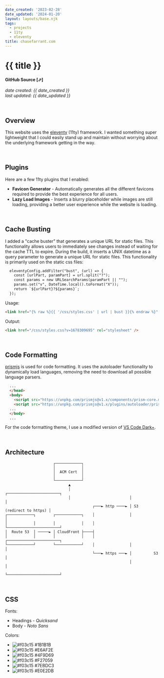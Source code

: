 ```yaml
---
date_created: '2023-02-28'
date_updated: '2024-01-20'
layout: layouts/base.njk
tags:
  - projects
  - 11ty
  - eleventy
title: chasefarrant.com
---
```


# {{ title }}
#### GitHub Source <a href="https://github.com/farrantch/chasefarrant.com" target="_blank" style="text-decoration:none">[&#11008;]</a>
_date created: {{ date_created }}_ \
_last updated: {{ date_updated }}_


&nbsp;
## Overview
This website uses the [eleventy](https://www.11ty.dev/) (11ty) framework. I wanted something super lightweight that I could easily stand up and maintain without worrying about the underlying framework getting in the way.


&nbsp;
## Plugins
Here are a few 11ty plugins that I enabled:
- __Favicon Generator__ - Automatically generates all the different favicons required to provide the best experience for all users.
- __Lazy Load Images__ - Inserts a blurry placeholder while images are still loading, providing a better user experience while the website is loading.

&nbsp;
## Cache Busting
I added a "cache buster" that generates a unique URL for static files. This functionality allows users to immediately see changes instead of waiting for the cache TTL to expire. During the build, it inserts a UNIX datetime as a query parameter to generate a unique URL for static files. This functionality is primarily used on the static css files:

```hbs
  eleventyConfig.addFilter("bust", (url) => {
    const [urlPart, paramPart] = url.split("?");
    const params = new URLSearchParams(paramPart || "");
    params.set("v", DateTime.local().toFormat("X"));
    return `${urlPart}?${params}`;
  });
```


Usage:

```html
<link href="{% raw %}{{ '/css/styles.css' | url | bust }}{% endraw %}" rel="stylesheet" />
```

Output:
```html
<link href="/css/styles.css?v=1678309695" rel="stylesheet" />
```


&nbsp;
## Code Formatting
[prismjs](https://prismjs.com/) is used for code formatting. It uses the autoloader functionality to dynamically load languages, removing the need to download all possible language parsers.

```html
  ...
  </head>
  <body>
    <script src="https://unpkg.com/prismjs@v1.x/components/prism-core.min.js"></script>
    <script src="https://unpkg.com/prismjs@v1.x/plugins/autoloader/prism-autoloader.min.js"></script>
  ...
  </body>
  ...
```

For the code formatting theme, I use a modified version of [VS Code Dark+](https://github.com/PrismJS/prism-themes/blob/master/themes/prism-vsc-dark-plus.css).

&nbsp;
## Architecture
```
                      ┌────────────┐
                      │            │
                      │  ACM Cert  │
                      │            │
                      └────────────┘
                             ▲
                             │                           ┌────────────────────────┐
                             │                           │                        │
                                        ┌───► http ────► │ S3 (redirect to https) │
┌────────────┐        ┌────────────┐    │                │                        │
│            │        │            │    │                └────────────────────────┘
│  Route 53  │ ─────► │ CloudFront ├────┤
│            │        │            │    │                ┌────────────────────────┐
└────────────┘        └────────────┘    │                │                        │
                                        └───► https ───► │          S3            │
                                                         │                        │
                                                         └────────────────────────┘
```

&nbsp;
## CSS

Fonts:
  - Headings - _Quicksand_
  - Body - _Noto Sans_

Colors:
  - ![#f03c15](https://placehold.co/15x15/1B1B1B/1B1B1B.png) #1B1B1B
  - ![#f03c15](https://placehold.co/15x15/E6AF2E/E6AF2E.png) #E6AF2E
  - ![#f03c15](https://placehold.co/15x15/4F9D69/4F9D69.png) #4F9D69
  - ![#f03c15](https://placehold.co/15x15/F27059/F27059.png) #F27059
  - ![#f03c15](https://placehold.co/15x15/7EBDC3/7EBDC3.png) #7EBDC3
  - ![#f03c15](https://placehold.co/15x15/E0E2DB/E0E2DB.png) #E0E2DB
